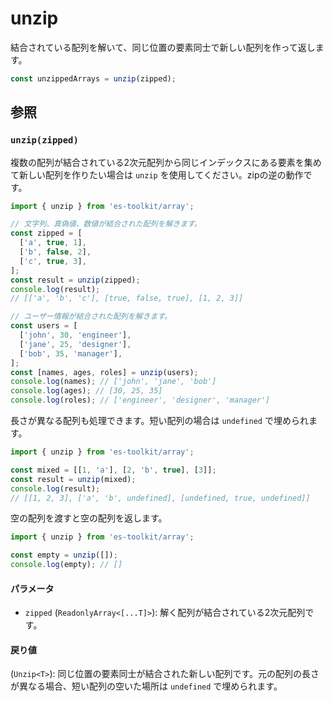 # unzip

結合されている配列を解いて、同じ位置の要素同士で新しい配列を作って返します。

```typescript
const unzippedArrays = unzip(zipped);
```

## 参照

### `unzip(zipped)`

複数の配列が結合されている2次元配列から同じインデックスにある要素を集めて新しい配列を作りたい場合は `unzip` を使用してください。zipの逆の動作です。

```typescript
import { unzip } from 'es-toolkit/array';

// 文字列、真偽値、数値が結合された配列を解きます。
const zipped = [
  ['a', true, 1],
  ['b', false, 2],
  ['c', true, 3],
];
const result = unzip(zipped);
console.log(result);
// [['a', 'b', 'c'], [true, false, true], [1, 2, 3]]

// ユーザー情報が結合された配列を解きます。
const users = [
  ['john', 30, 'engineer'],
  ['jane', 25, 'designer'],
  ['bob', 35, 'manager'],
];
const [names, ages, roles] = unzip(users);
console.log(names); // ['john', 'jane', 'bob']
console.log(ages); // [30, 25, 35]
console.log(roles); // ['engineer', 'designer', 'manager']
```

長さが異なる配列も処理できます。短い配列の場合は `undefined` で埋められます。

```typescript
import { unzip } from 'es-toolkit/array';

const mixed = [[1, 'a'], [2, 'b', true], [3]];
const result = unzip(mixed);
console.log(result);
// [[1, 2, 3], ['a', 'b', undefined], [undefined, true, undefined]]
```

空の配列を渡すと空の配列を返します。

```typescript
import { unzip } from 'es-toolkit/array';

const empty = unzip([]);
console.log(empty); // []
```

#### パラメータ

- `zipped` (`ReadonlyArray<[...T]>`): 解く配列が結合されている2次元配列です。

#### 戻り値

(`Unzip<T>`): 同じ位置の要素同士が結合された新しい配列です。元の配列の長さが異なる場合、短い配列の空いた場所は `undefined` で埋められます。
